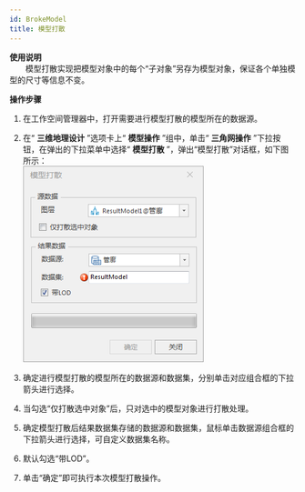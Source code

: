 ```yaml
---
id: BrokeModel
title: 模型打散
---
```

**使用说明**  
　　模型打散实现把模型对象中的每个“子对象”另存为模型对象，保证各个单独模型的尺寸等信息不变。

**操作步骤**
  1. 在工作空间管理器中，打开需要进行模型打散的模型所在的数据源。
  2. 在“ **三维地理设计** ”选项卡上“ **模型操作** ”组中，单击“ **三角网操作** ”下拉按钮，在弹出的下拉菜单中选择“ **模型打散** ”，弹出“模型打散”对话框，如下图所示：  
![图：“模型打散”对话框](img/BrokeModel_Dialog.png)  
 
  3. 确定进行模型打散的模型所在的数据源和数据集，分别单击对应组合框的下拉箭头进行选择。
  4. 当勾选“仅打散选中对象”后，只对选中的模型对象进行打散处理。
  5. 确定模型打散后结果数据集存储的数据源和数据集，鼠标单击数据源组合框的下拉箭头进行选择，可自定义数据集名称。
  6. 默认勾选“带LOD”。
  7. 单击“确定”即可执行本次模型打散操作。

 

